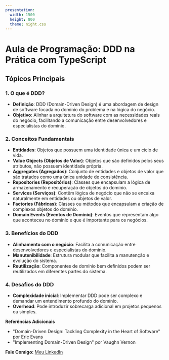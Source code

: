 ```yaml
---
presentation:
  width: 1500
  height: 800
  theme: night.css
---
```


# Aula de Programação: DDD na Prática com TypeScript

<!-- slide -->

## Tópicos Principais

### 1. O que é DDD?
- **Definição**: DDD (Domain-Driven Design) é uma abordagem de design de software focada no domínio do problema e na lógica do negócio.
- **Objetivo**: Alinhar a arquitetura do software com as necessidades reais do negócio, facilitando a comunicação entre desenvolvedores e especialistas do domínio.

<!-- slide -->

### 2. Conceitos Fundamentais
- **Entidades**: Objetos que possuem uma identidade única e um ciclo de vida.
- **Value Objects (Objetos de Valor)**: Objetos que são definidos pelos seus atributos, não possuem identidade própria.
- **Aggregates (Agregados)**: Conjunto de entidades e objetos de valor que são tratados como uma única unidade de consistência.
- **Repositories (Repositórios)**: Classes que encapsulam a lógica de armazenamento e recuperação de objetos do domínio.
- **Services (Serviços)**: Contêm lógica de negócio que não se encaixa naturalmente em entidades ou objetos de valor.
- **Factories (Fábricas)**: Classes ou métodos que encapsulam a criação de complexos objetos do domínio.
- **Domain Events (Eventos de Domínio)**: Eventos que representam algo que aconteceu no domínio e que é importante para os negócios.

<!-- slide -->

### 3. Benefícios do DDD
- **Alinhamento com o negócio**: Facilita a comunicação entre desenvolvedores e especialistas do domínio.
- **Manutenibilidade**: Estrutura modular que facilita a manutenção e evolução do sistema.
- **Reutilização**: Componentes de domínio bem definidos podem ser reutilizados em diferentes partes do sistema.

<!-- slide -->

### 4. Desafios do DDD
- **Complexidade inicial**: Implementar DDD pode ser complexo e demandar um entendimento profundo do domínio.
- **Overhead**: Pode introduzir sobrecarga adicional em projetos pequenos ou simples.

<!-- slide -->

**Referências Adicionais**
- "Domain-Driven Design: Tackling Complexity in the Heart of Software" por Eric Evans
- "Implementing Domain-Driven Design" por Vaughn Vernon

<!-- slide -->

**Fale Comigo:** [Meu LinkedIn](https://www.linkedin.com/in/vitor-rodrigues-dev/)